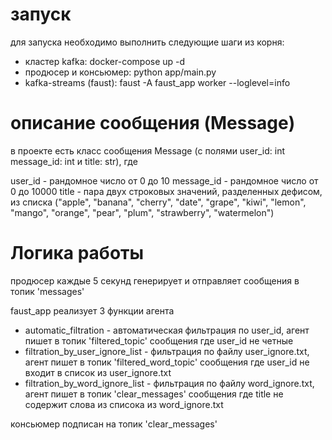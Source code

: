 # запуск
для запуска необходимо выполнить следующие шаги из корня:

* кластер kafka: docker-compose up -d
* продюсер и консьюмер: python app/main.py
* kafka-streams (faust): faust -A faust_app worker --loglevel=info

# описание сообщения (Message)
в проекте есть класс сообщения Message (с полями user_id: int message_id: int и title: str), где

user_id - рандомное число от 0 до 10
message_id - рандомное число от 0 до 10000
title - пара двух строковых значений, разделенных дефисом, из списка ("apple", "banana", "cherry", "date", "grape", "kiwi", "lemon", "mango", "orange", "pear", "plum", "strawberry", "watermelon")

# Логика работы
продюсер каждые 5 секунд генерирует и отправляет сообщения в топик 'messages'

faust_app реализует 3 функции агента
* automatic_filtration - автоматическая фильтрация по user_id, агент пишет в топик 'filtered_topic' сообщения где user_id не четные
* filtration_by_user_ignore_list - фильтрация по файлу user_ignore.txt, агент пишет в топик 'filtered_word_topic' сообщения где user_id не входит в список из user_ignore.txt
* filtration_by_word_ignore_list - фильтрация по файлу word_ignore.txt, агент пишет в топик 'clear_messages' сообщения где title не содержит слова из списока из word_ignore.txt

консьюмер подписан на топик 'clear_messages'
